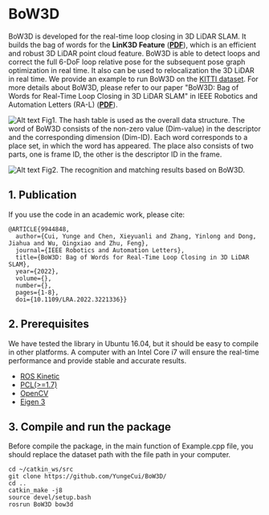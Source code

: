 # BoW3D
BoW3D is developed for the real-time loop closing in 3D LiDAR SLAM. It builds the bag of words for the **LinK3D Feature** (**[PDF](https://arxiv.org/pdf/2206.05927.pdf)**), which is an efficient and robust 3D LiDAR point cloud feature. BoW3D is able to detect loops and correct the full 6-DoF loop relative pose for the subsequent pose graph optimization in real time. It also can be used to relocalization the 3D LiDAR in real time. We provide an example to run BoW3D on the [KITTI dataset](https://www.cvlibs.net/datasets/kitti/eval_odometry.php). For more details about BoW3D, please refer to our paper "BoW3D: Bag of Words for Real-Time Loop Closing in 3D LiDAR SLAM" in IEEE Robotics and Automation Letters (RA-L) (**[PDF](https://arxiv.org/pdf/2208.07473.pdf)**).

![Alt text](https://github.com/YungeCui/BoW3D/blob/main/Fig/Overall_data_structure.jpg)
Fig1. The hash table is used as the overall data structure. The word of BoW3D consists of the non-zero value (Dim-value) in the descriptor and the corresponding dimension (Dim-ID). Each word corresponds to a place set, in which the word has appeared. The place also consists of two parts, one is frame ID, the other is the descriptor ID in the frame.

![Alt text](https://github.com/YungeCui/BoW3D/blob/main/Fig/Detection_matching_results.jpg)
Fig2. The recognition and matching results based on BoW3D.

## 1. Publication
If you use the code in an academic work, please cite:

    @ARTICLE{9944848,
      author={Cui, Yunge and Chen, Xieyuanli and Zhang, Yinlong and Dong, Jiahua and Wu, Qingxiao and Zhu, Feng},
      journal={IEEE Robotics and Automation Letters}, 
      title={BoW3D: Bag of Words for Real-Time Loop Closing in 3D LiDAR SLAM}, 
      year={2022},
      volume={},
      number={},
      pages={1-8},
      doi={10.1109/LRA.2022.3221336}}
    

## 2. Prerequisites
We have tested the library in Ubuntu 16.04, but it should be easy to compile in other platforms. A computer with an Intel Core i7 will ensure the real-time performance and provide stable and accurate results.
 
- [ROS Kinetic](http://wiki.ros.org/kinetic/Installation/Ubuntu)
- [PCL(>=1.7)](https://github.com/PointCloudLibrary/pcl)
- [OpenCV](https://github.com/opencv/opencv)
- [Eigen 3](https://eigen.tuxfamily.org/dox/)

## 3. Compile and run the package
Before compile the package, in the main function of Example.cpp file, you should replace the dataset path with the file path in your computer. 

    cd ~/catkin_ws/src
    git clone https://github.com/YungeCui/BoW3D/
    cd ..
    catkin_make -j8
    source devel/setup.bash
    rosrun BoW3D bow3d

    
